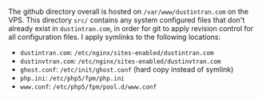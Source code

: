 The github directory overall is hosted on `/var/www/dustintran.com` on the VPS.
This directory `src/` contains any system configured files that don't already
exist in `dustintran.com`, in order for git to apply revision control for all
configuration files. I apply symlinks to the following locations:

* `dustintran.com`: `/etc/nginx/sites-enabled/dustintran.com`
* `dustinvtran.com`: `/etc/nginx/sites-enabled/dustinvtran.com`
* `ghost.conf`: `/etc/init/ghost.conf` (hard copy instead of symlink)
* `php.ini`: `/etc/php5/fpm/php.ini`
* `www.conf`: `/etc/php5/fpm/pool.d/www.conf`
